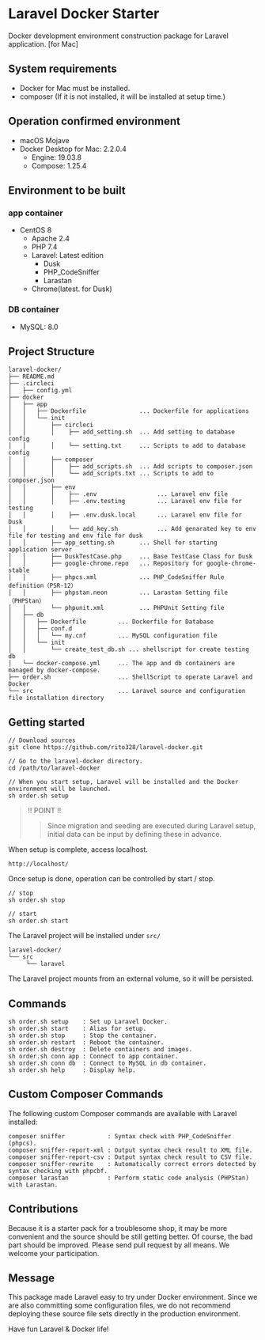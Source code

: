 # Laravel Docker Starter
Docker development environment construction package for Laravel application. [for Mac]  

## System requirements
- Docker for Mac must be installed.
- composer (If it is not installed, it will be installed at setup time.)
## Operation confirmed environment
- macOS Mojave
- Docker Desktop for Mac: 2.2.0.4
  - Engine: 19.03.8
  - Compose: 1.25.4
## Environment to be built
### app container
- CentOS 8
  - Apache 2.4
  - PHP 7.4
  - Laravel: Latest edition
    - Dusk
    - PHP_CodeSniffer
    - Larastan
  - Chrome(latest. for Dusk)
### DB container
- MySQL: 8.0
## Project Structure
```
laravel-docker/
├── README.md
├── .circleci
│   ├── config.yml
├── docker
│   ├── app
│   │   ├── Dockerfile               ... Dockerfile for applications
│   │   └── init
│   │       ├── circleci
│   │       │    ├── add_setting.sh  ... Add setting to database config
│   │       │    └── setting.txt     ... Scripts to add to database config
│   │       ├── composer
│   │       │    ├── add_scripts.sh  ... Add scripts to composer.json
│   │       │    └── add_scripts.txt ... Scripts to add to composer.json
│   │       ├── env
│   │       │    ├── .env                 ... Laravel env file
│   │       │    ├── .env.testing         ... Laravel env file for testing
│   │       │    ├── .env.dusk.local      ... Laravel env file for Dusk
│   │       │    └── add_key.sh           ... Add genarated key to env file for testing and env file for dusk
│   │       ├── app_setting.sh       ... Shell for starting application server
│   │       ├── DuskTestCase.php     ... Base TestCase Class for Dusk
│   │       ├── google-chrome.repo   ... Repository for google-chrome-stable
│   │       ├── phpcs.xml            ... PHP_CodeSniffer Rule definition（PSR-12）
│   │       ├── phpstan.neon         ... Larastan Setting file（PHPStan）
│   │       └── phpunit.xml          ... PHPUnit Setting file
│   ├── db
│   │   ├── Dockerfile         ... Dockerfile for Database
│   │   ├── conf.d
│   │   │   └── my.cnf         ... MySQL configuration file
│   │   └── init
│   │       └── create_test_db.sh ... shellscript for create testing db
│   └── docker-compose.yml     ... The app and db containers are managed by docker-compose.
├── order.sh                   ... ShellScript to operate Laravel and Docker
└── src                        ... Laravel source and configuration file installation directory
```
## Getting started
```
// Download sources
git clone https://github.com/rito328/laravel-docker.git

// Go to the laravel-docker directory.
cd /path/to/laravel-docker

// When you start setup, Laravel will be installed and the Docker environment will be launched.
sh order.sh setup
```
> !! POINT !!
>> Since migration and seeding are executed during Laravel setup, initial data can be input by defining these in advance.

When setup is complete, access localhost.
```
http://localhost/
```
Once setup is done, operation can be controlled by start / stop.
```
// stop
sh order.sh stop 

// start
sh order.sh start
```
The Laravel project will be installed under ```src/```
```
laravel-docker/
└── src
     └── laravel
```
The Laravel project mounts from an external volume, so it will be persisted.

## Commands
```
sh order.sh setup    : Set up Laravel Docker.
sh order.sh start    : Alias for setup.
sh order.sh stop     : Stop the container.
sh order.sh restart  : Reboot the container.
sh order.sh destroy  : Delete containers and images.
sh order.sh conn app : Connect to app container.
sh order.sh conn db  : Connect to MySQL in db container.
sh order.sh help     : Display help.
```

## Custom Composer Commands
The following custom Composer commands are available with Laravel installed:
```
composer sniffer            : Syntax check with PHP_CodeSniffer (phpcs).
composer sniffer-report-xml : Output syntax check result to XML file.
composer sniffer-report-csv : Output syntax check result to CSV file.
composer sniffer-rewrite    : Automatically correct errors detected by syntax checking with phpcbf.
composer larastan           : Perform static code analysis (PHPStan) with Larastan.
```

## Contributions
Because it is a starter pack for a troublesome shop, it may be more convenient and the source should be still getting better. Of course, the bad part should be improved. Please send pull request by all means. We welcome your participation.

## Message
This package made Laravel easy to try under Docker environment.
Since we are also committing some configuration files, we do not recommend deploying these source file sets directly in the production environment.

Have fun Laravel & Docker life!